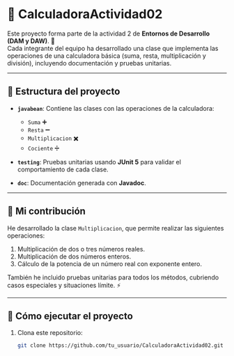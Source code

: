 # 📐 CalculadoraActividad02  
Este proyecto forma parte de la actividad 2 de **Entornos de Desarrollo (DAM y DAW)**. 🚀  
Cada integrante del equipo ha desarrollado una clase que implementa las operaciones de una calculadora básica (suma, resta, multiplicación y división), incluyendo documentación y pruebas unitarias.

---

## 🔧 Estructura del proyecto  
- **`javabean`**: Contiene las clases con las operaciones de la calculadora:  
  - `Suma` ➕  
  - `Resta` ➖  
  - `Multiplicacion` ✖️  
  - `Cociente` ➗  

- **`testing`**: Pruebas unitarias usando **JUnit 5** para validar el comportamiento de cada clase.

- **`doc`**: Documentación generada con **Javadoc**.

---

## 📂 Mi contribución  
He desarrollado la clase `Multiplicacion`, que permite realizar las siguientes operaciones:  
1. Multiplicación de dos o tres números reales.  
2. Multiplicación de dos números enteros.  
3. Cálculo de la potencia de un número real con exponente entero.  

También he incluido pruebas unitarias para todos los métodos, cubriendo casos especiales y situaciones límite. ⚡

---

## 🚀 Cómo ejecutar el proyecto  
1. Clona este repositorio:  
   ```bash
   git clone https://github.com/tu_usuario/CalculadoraActividad02.git
